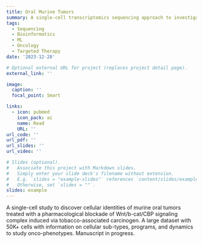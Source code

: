 ```yaml
---
title: Oral Murine Tumors
summary: A single-cell transcriptomics sequencing approach to investigate cellular heterogeneity of murine oral tumors upon treatment to a b-cat/CBP inhibitor.
tags:
  - Sequencing
  - Bioinformatics
  - ML
  - Oncology
  - Targeted Therapy
date: '2023-12-28'

# Optional external URL for project (replaces project detail page).
external_link: ''

image:
  caption: ''
  focal_point: Smart

links:
  - icon: pubmed
    icon_pack: ai
    name: Read
    URL: ''
url_code: ''
url_pdf: ''
url_slides: ''
url_video: ''

# Slides (optional).
#   Associate this project with Markdown slides.
#   Simply enter your slide deck's filename without extension.
#   E.g. `slides = "example-slides"` references `content/slides/example-slides.md`.
#   Otherwise, set `slides = ""`.
slides: example
---
```


A single-cell study to discover cellular identities of murine oral tumors treated with a pharmacological blockade of Wnt/b-cat/CBP signaling complex induced via tobacco-associated carcinogen. A large dataset with 50K+ cells with information on cellular sub-types, programs, and dynamics to study onco-phenotypes. Manuscript in progress.

